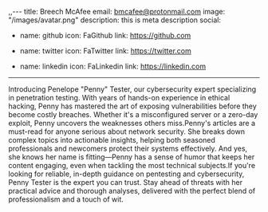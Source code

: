 ,,---
title: Breech McAfee
email: bmcafee@protonmail.com
image: "/images/avatar.png"
description: this is meta description
social:
  - name: github
    icon: FaGithub
    link: https://github.com

  - name: twitter
    icon: FaTwitter
    link: https://twitter.com

  - name: linkedin
    icon: FaLinkedin
    link: https://linkedin.com
---

Introducing Penelope "Penny" Tester, our cybersecurity expert specializing in penetration testing. With years of hands-on experience in ethical hacking, Penny has mastered the art of exposing vulnerabilities before they become costly breaches. Whether it's a misconfigured server or a zero-day exploit, Penny uncovers the weaknesses others miss.Penny's articles are a must-read for anyone serious about network security. She breaks down complex topics into actionable insights, helping both seasoned professionals and newcomers protect their systems effectively. And yes, she knows her name is fitting—Penny has a sense of humor that keeps her content engaging, even when tackling the most technical subjects.If you're looking for reliable, in-depth guidance on pentesting and cybersecurity, Penny Tester is the expert you can trust. Stay ahead of threats with her practical advice and thorough analyses, delivered with the perfect blend of professionalism and a touch of wit.
